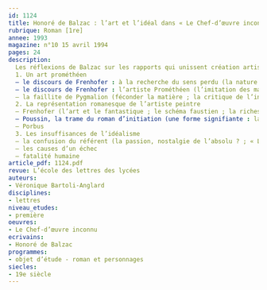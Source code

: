 ```yaml
---
id: 1124
title: Honoré de Balzac : l’art et l’idéal dans « Le Chef-d’œuvre inconnu »
rubrique: Roman [1re]
annee: 1993
magazine: n°10 15 avril 1994
pages: 24
description: 
  Les réflexions de Balzac sur les rapports qui unissent création artistique et sensibilité immédiate…
  1. Un art prométhéen
  – le discours de Frenhofer : à la recherche du sens perdu (la nature matérielle de la pensée ; dépasser la matière par la matière ; une intuition spiritualiste de l’unité)
  – le discours de Frenhofer : l’artiste Prométhéen (l’imitation des maîtres ; l’imitation de la nature ; l’artiste, rival de Dieu ?)
  – la faillite de Pygmalion (féconder la matière ; la critique de l’intelligence ; la pensée destructrice)
  2. La représentation romanesque de l’artiste peintre
  – Frenhofer (l’art et le fantastique ; le schéma faustien ; la richesse)
  – Poussin, la trame du roman d’initiation (une forme signifiante : la nécessité de l’apprentissage ; la conception idéaliste de l’artiste ; le capital énergétique du créateur)
  – Porbus
  3. Les insuffisances de l’idéalisme
  – la confusion du référent (la passion, nostalgie de l’absolu ? ; « Le Chef-d’œuvre inconnu » ou la confusion de l’image et du modèle ; la perte du référent)
  – les causes d’un échec
  – fatalité humaine
article_pdf: 1124.pdf
revue: L’école des lettres des lycées
auteurs:
- Véronique Bartoli-Anglard
disciplines:
- lettres
niveau_etudes:
- première
oeuvres:
- Le Chef-d’œuvre inconnu
ecrivains:
- Honoré de Balzac
programmes:
- objet d’étude - roman et personnages
siecles:
- 19e siècle
---
```

